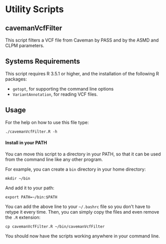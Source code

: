 # Utility Scripts

## cavemanVcfFilter

This script filters a VCF file from Caveman by PASS
and by the ASMD and CLPM parameters. 

## Systems Requirements

This script requires R 3.5.1 or higher, and the installation of the
following R packages:

- ```getopt```, for supporting the command line options
- ```VariantAnnotation```, for reading VCF files.

## Usage

For the help on how to use this file type:

```
./cavemanVcfFilter.R -h
```

#### Install in your PATH

You can move this script to a directory in your PATH, so that it can be used from
the command line like any other program.

For example, you can create a ```bin``` directory in your home directory:

```
mkdir ~/bin
```

And add it to your path:

```
export PATH=~/bin:$PATH
```

You can add the above line to your ```~/.bashrc``` file so you don't have to retype it every time.
Then, you can simply copy the files and even remove the ```.R``` extension:

```
cp cavemanVcfFilter.R ~/bin/cavemanVcfFilter
```

You should now have the scripts working anywhere in your command line.

